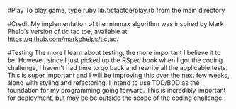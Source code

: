 #Play
To play game, type ruby lib/tictactoe/play.rb from the main directory

#Credit
My implementation of the minmax algorithm was inspired by Mark Phelp's version of tic tac toe, available at https://github.com/markphelps/tictac. 

#Testing
The more I learn about testing, the more important I believe it to be. However, since I just picked up the RSpec book when I got the coding challenge, I haven't had time to go back and rewrite all the applicable tests.  This is super important and I will be improving this over the next few weeks, along with styling and refactoring. I intend to use TDD/BDD as the foundation for my programming going forward.  This is incredibly important for deployment, but may be be outside the scope of the coding challenge.

